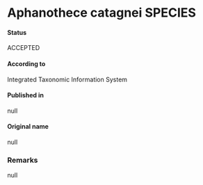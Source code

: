 # Aphanothece catagnei SPECIES

#### Status
ACCEPTED

#### According to
Integrated Taxonomic Information System

#### Published in
null

#### Original name
null

### Remarks
null